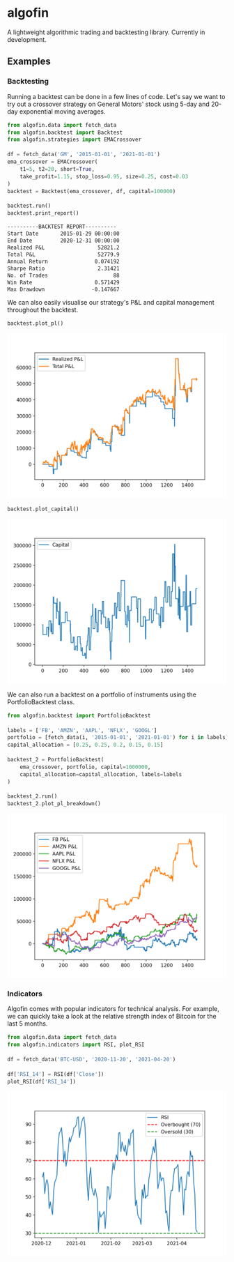 # algofin
A lightweight algorithmic trading and backtesting library. Currently in development.

## Examples
### Backtesting
Running a backtest can be done in a few lines of code. Let's say we want to try out a crossover strategy on General Motors' stock using 5-day and 20-day exponential moving averages.
```python
from algofin.data import fetch_data
from algofin.backtest import Backtest
from algofin.strategies import EMACrossover

df = fetch_data('GM', '2015-01-01', '2021-01-01')
ema_crossover = EMACrossover(
    t1=5, t2=20, short=True,
    take_profit=1.15, stop_loss=0.95, size=0.25, cost=0.03
)
backtest = Backtest(ema_crossover, df, capital=100000)

backtest.run()
backtest.print_report()
```
```
----------BACKTEST REPORT----------
Start Date       2015-01-29 00:00:00
End Date         2020-12-31 00:00:00
Realized P&L                 52821.2
Total P&L                    52779.9
Annual Return               0.074192
Sharpe Ratio                 2.31421
No. of Trades                     88
Win Rate                    0.571429
Max Drawdown               -0.147667
```

We can also easily visualise our strategy's P&L and capital management throughout the backtest.

```python
backtest.plot_pl()
```
<img src="/images/backtest_pl.png" alt="Backtest P&L" width="600"/>

```python
backtest.plot_capital()
```
<img src="/images/backtest_capital.png" alt="Backtest Capital" width="600"/>

We can also run a backtest on a portfolio of instruments using the PortfolioBacktest class.

```python
from algofin.backtest import PortfolioBacktest

labels = ['FB', 'AMZN', 'AAPL', 'NFLX', 'GOOGL']
portfolio = [fetch_data(i, '2015-01-01', '2021-01-01') for i in labels]
capital_allocation = [0.25, 0.25, 0.2, 0.15, 0.15]

backtest_2 = PortfolioBacktest(
    ema_crossover, portfolio, capital=1000000,
    capital_allocation=capital_allocation, labels=labels
)

backtest_2.run()
backtest_2.plot_pl_breakdown()
```

<img src="/images/backtest_pl_breakdown.png" alt="Backtest P&L Breakdown" width="600"/>

### Indicators
Algofin comes with popular indicators for technical analysis. For example, we can quickly take a look at the relative strength index of Bitcoin for the last 5 months.

```python
from algofin.data import fetch_data
from algofin.indicators import RSI, plot_RSI

df = fetch_data('BTC-USD', '2020-11-20', '2021-04-20')

df['RSI_14'] = RSI(df['Close'])
plot_RSI(df['RSI_14'])
```
<img src="/images/bitcoin_rsi.png" alt="Bitcoin RSI" width="600"/>
